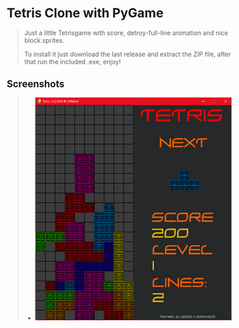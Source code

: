 # Tetris Clone with PyGame #

> Just a little Tetrisgame with score, detroy-full-line animation and nice block sprites.
>
> To install it just download the last release and extract the ZIP file, after that run the included .exe, enjoy!

## Screenshots ##

> - ![main](assets/img/screens/Screenshot%202023-02-04%20192405.png)
